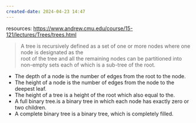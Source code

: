```yaml
---
created-date: 2024-04-23 14:47
---
```

resources: https://www.andrew.cmu.edu/course/15-121/lectures/Trees/trees.html

> A tree is recursively defined as a set of one or more nodes where one node is designated as the  
root of the tree and all the remaining nodes can be partitioned into non-empty sets each of which is a sub-tree of the root.

- The depth of a node is the number of edges from the root to the node.  
- The height of a node is the number of edges from the node to the deepest leaf.
- The height of a tree is a height of the root which also equal to the.
- A full binary tree.is a binary tree in which each node has exactly zero or two children.
- A complete binary tree is a binary tree, which is completely filled.

